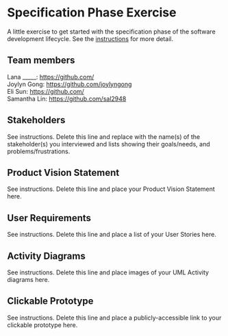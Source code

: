 # Specification Phase Exercise

A little exercise to get started with the specification phase of the software development lifecycle. See the [instructions](instructions.md) for more detail.

## Team members

Lana _____: https://github.com/  
Joylyn Gong: https://github.com/joylyngong  
Eli Sun: https://github.com/  
Samantha Lin: https://github.com/sal2948  


## Stakeholders

See instructions. Delete this line and replace with the name(s) of the stakeholder(s) you interviewed and lists showing their goals/needs, and problems/frustrations.

## Product Vision Statement

See instructions. Delete this line and place your Product Vision Statement here.

## User Requirements

See instructions. Delete this line and place a list of your User Stories here.

## Activity Diagrams

See instructions. Delete this line and place images of your UML Activity diagrams here.

## Clickable Prototype

See instructions. Delete this line and place a publicly-accessible link to your clickable prototype here.
